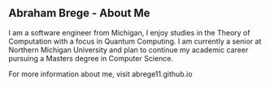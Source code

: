 ## Abraham Brege - About Me
I am a software engineer from Michigan, I enjoy studies in the Theory of Computation with a focus in Quantum Computing. I am currently a senior at Northern Michigan University and plan to continue my academic career pursuing a Masters degree in Computer Science.

For more information about me, visit abrege11.github.io
<!--
**abrege11/abrege11** is a ✨ _special_ ✨ repository because its `README.md` (this file) appears on your GitHub profile.

Here are some ideas to get you started:

- 🔭 I’m currently working on ...
- 🌱 I’m currently learning ...
- 👯 I’m looking to collaborate on ...
- 🤔 I’m looking for help with ...
- 💬 Ask me about ...
- 📫 How to reach me: ...
- 😄 Pronouns: ...
- ⚡ Fun fact: ...
-->
